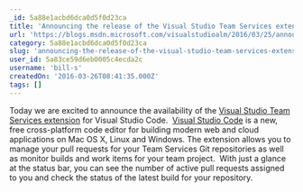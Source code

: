 ```yaml
---
_id: 5a88e1acbd6dca0d5f0d23ca
title: 'Announcing the release of the Visual Studio Team Services extension for Visual Studio Code'
url: 'https://blogs.msdn.microsoft.com/visualstudioalm/2016/03/25/announcing-the-release-of-the-visual-studio-team-services-extension-for-visual-studio-code/'
category: 5a88e1acbd6dca0d5f0d23ca
slug: 'announcing-the-release-of-the-visual-studio-team-services-extension-for-visual-studio-code'
user_id: 5a83ce59d6eb0005c4ecda2c
username: 'bill-s'
createdOn: '2016-03-26T08:41:35.000Z'
tags: []
---
```


Today we are excited to announce the availability of the <a href="https://marketplace.visualstudio.com/items?itemName=ms-vsts.team">Visual Studio Team Services extension</a> for Visual Studio Code.  <a href="https://code.visualstudio.com/">Visual Studio Code</a> is a new, free cross-platform code editor for building modern web and cloud applications on Mac OS X, Linux and Windows. The extension allows you to manage your pull requests for your Team Services Git repositories as well as monitor builds and work items for your team project.  With just a glance at the status bar, you can see the number of active pull requests assigned to you and check the status of the latest build for your repository.
